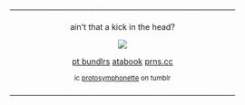 <p align="center"> ──────────────────────────────────────── </p>
<p align="center"> ain't that a kick in the head? </p>
<p align="center"> <img src="https://file.garden/ZSKBCu3coQFc9mb7/courier6"> </p>

<p align="center"> <a href="https://bundlrs.cc/irradiated">pt bundlrs</a> <a href="https://courier.atabook.org/">atabook</a> <a href="https://pronouns.cc/@courier">prns.cc</a></p>

<p align="center"> <sub> ic <a href="https://www.tumblr.com/protosymphonette/754390747969617920/heyyyy-promise-not-to-be-mad-buuuuut-i-turned">protosymphonette</a> on tumblr </sub> </p>
<p align="center"> ──────────────────────────────────────── </p>
